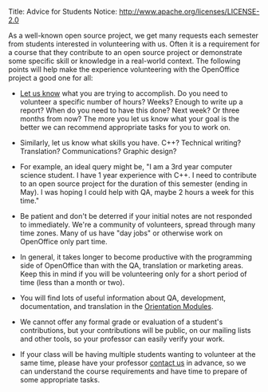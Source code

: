 Title:     Advice for Students
Notice: http://www.apache.org/licenses/LICENSE-2.0

As a well-known open source project, we get many requests each semester from students interested in volunteering with us.  Often it is a
requirement for a course that they contribute to an open source project or demonstrate some specific skill or knowledge in a real-world
context.  The following points will help make the experience volunteering with the OpenOffice project a good one for all:

- [Let us know](/mailing-lists.html#development-mailing-list-public) what you are trying to accomplish.  Do you need to volunteer a specific number of hours?  Weeks?  Enough to write up a report?
  When do you need to have this done?  Next week?  Or three months from now?  The more you let us know what your goal is the better we can
  recommend appropriate tasks for you to work on.

- Similarly, let us know what skills you have.  C++?  Technical writing?  Translation?  Communications? Graphic design?

- For example, an ideal query might be, "I am a 3rd year computer science student.  I have 1 year experience with C++.  I need to contribute to an
  open source project for the duration of this semester (ending in May).  I was hoping I could help with QA, maybe 2 hours a week for this time."

- Be patient and don't be deterred if your initial notes are not responded to immediately.  We're a community of volunteers, spread through
  many time zones.  Many of us have "day jobs" or otherwise work on OpenOffice only part time.  

- In general, it takes longer to become productive with the programming side of OpenOffice than with the QA, translation or marketing areas.
  Keep this in mind if you will be volunteering only for a short period of time (less than a month or two). 
  
- You will find lots of useful information about QA, development, documentation, and translation in the [Orientation Modules](/orientation/index.html).

- We cannot offer any formal grade or evaluation of a student's contributions, but your contributions will be public, on our mailing lists
  and other tools, so your professor can easily verify your work. 

- If your class will be having multiple students wanting to volunteer at the same time, please have your professor [contact us](/mailing-lists.html#development-mailing-list-public) 
  in advance, so we can understand the course requirements and have time to prepare of some appropriate tasks.




